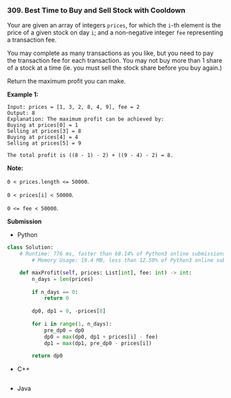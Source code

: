 ### 309. Best Time to Buy and Sell Stock with Cooldown

Your are given an array of integers `prices`, for which the `i`-th element is the price of a given stock on day `i`; and a non-negative integer `fee` representing a transaction fee.

You may complete as many transactions as you like, but you need to pay the transaction fee for each transaction. You may not buy more than 1 share of a stock at a time (ie. you must sell the stock share before you buy again.)

Return the maximum profit you can make.

**Example 1:**

```
Input: prices = [1, 3, 2, 8, 4, 9], fee = 2
Output: 8
Explanation: The maximum profit can be achieved by:
Buying at prices[0] = 1
Selling at prices[3] = 8
Buying at prices[4] = 4
Selling at prices[5] = 9

The total profit is ((8 - 1) - 2) + ((9 - 4) - 2) = 8.
```



**Note:**

`0 < prices.length <= 50000`.

`0 < prices[i] < 50000`.

`0 <= fee < 50000`.



**Submission**

- Python

```python
class Solution:
  	# Runtime: 776 ms, faster than 68.14% of Python3 online submissions for Best Time to Buy and Sell Stock with Transaction Fee.
		# Memory Usage: 19.4 MB, less than 12.50% of Python3 online submissions for Best Time to Buy and Sell Stock with Transaction Fee.

    def maxProfit(self, prices: List[int], fee: int) -> int:
        n_days = len(prices)
        
        if n_days == 0:
            return 0
        
        dp0, dp1 = 0, -prices[0]
        
        for i in range(1, n_days):
            pre_dp0 = dp0
            dp0 = max(dp0, dp1 + prices[i] - fee)
            dp1 = max(dp1, pre_dp0 - prices[i])
            
        return dp0
```



- C++

```c++

```



- Java

```java

```



​	